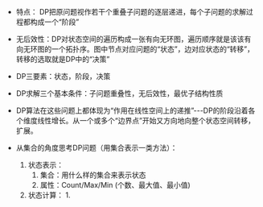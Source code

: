 * 特点： DP把原问题视作若干个重叠子问题的逐层递进，每个子问题的求解过程都构成一个“阶段”
* 无后效性：DP对状态空间的遍历构成一张有向无环图，遍历顺序就是该该有向无环图的一个拓扑序。图中节点对应问题的“状态”，边对应状态的“转移”，转移的选取就是DP中的“决策”
* DP三要素：状态，阶段，决策
* DP求解三个基本条件：子问题重叠性，无后效性，最优子结构性质
* DP算法在这些问题上都体现为“作用在线性空间上的递推”---DP的阶段沿着各个维度线性增长。从一个或多个“边界点”开始又方向地向整个状态空间转移，扩展。

* 从集合的角度思考DP问题（用集合表示一类方法）：
  1. 状态表示：
     1. 集合：用什么样的集合来表示状态
     2. 属性：Count/Max/Min (个数、最大值、最小值)
  2. 状态计算：
     1. 